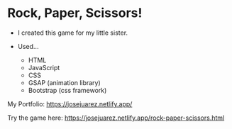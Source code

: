 # Rock, Paper, Scissors!

- I created this game for my little sister.

- Used...
    - HTML
    - JavaScript
    - CSS
    - GSAP (animation library)
    - Bootstrap (css framework)

My Portfolio: https://josejuarez.netlify.app/

Try the game here: https://josejuarez.netlify.app/rock-paper-scissors.html